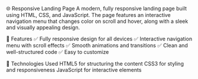 🌐 Responsive Landing Page
A modern, fully responsive landing page built using HTML, CSS, and JavaScript. The page features an interactive navigation menu that changes color on scroll and hover, along with a sleek and visually appealing design.

🚀 Features
✅ Fully responsive design for all devices
✅ Interactive navigation menu with scroll effects
✅ Smooth animations and transitions
✅ Clean and well-structured code
✅ Easy to customize

📌 Technologies Used
HTML5 for structuring the content
CSS3 for styling and responsiveness
JavaScript for interactive elements
